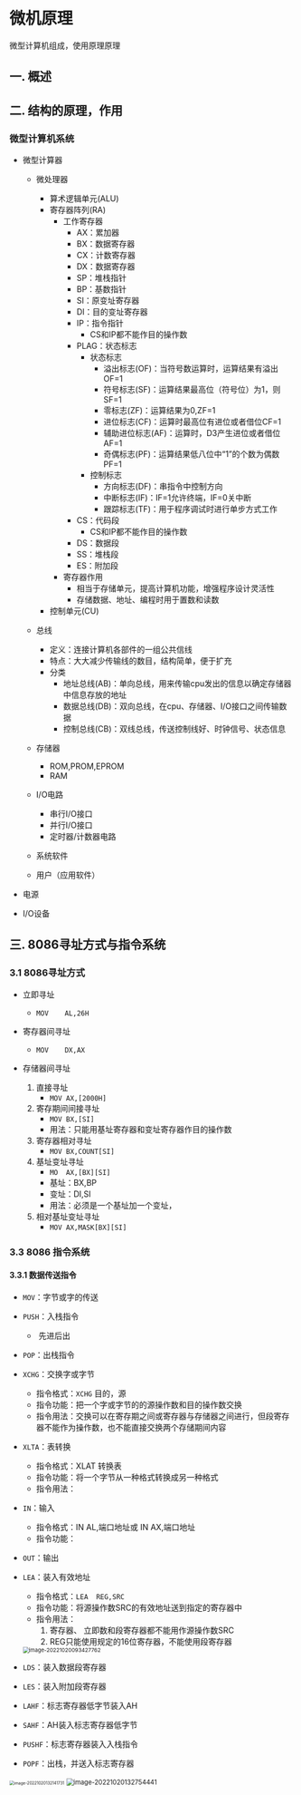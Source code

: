 # 微机原理

微型计算机组成，使用原理原理

## 一. 概述

## 二. 结构的原理，作用

### 微型计算机系统

- 微型计算器
  - 微处理器
    - 算术逻辑单元(ALU)
    - 寄存器阵列(RA)
      - 工作寄存器
        - AX：累加器
        - BX：数据寄存器
        - CX：计数寄存器
        - DX：数据寄存器
        - SP：堆栈指针
        - BP：基数指针
        - SI：原变址寄存器
        - DI：目的变址寄存器
        - IP：指令指针
          - CS和IP都不能作目的操作数
        - PLAG：状态标志
          - 状态标志
            - 溢出标志(OF)：当符号数运算时，运算结果有溢出OF=1
            - 符号标志(SF)：运算结果最高位（符号位）为1，则SF=1
            - 零标志(ZF)：运算结果为0,ZF=1
            - 进位标志(CF)：运算时最高位有进位或者借位CF=1
            - 辅助进位标志(AF)：运算时，D3产生进位或者借位AF=1
            - 奇偶标志(PF)：运算结果低八位中“1”的个数为偶数PF=1
          - 控制标志
            - 方向标志(DF)：串指令中控制方向
            - 中断标志(IF)：IF=1允许终端，IF=0关中断
            - 跟踪标志(TF)：用于程序调试时进行单步方式工作
        - CS：代码段
          - CS和IP都不能作目的操作数
        - DS：数据段
        - SS：堆栈段
        - ES：附加段
      - 寄存器作用
        - 相当于存储单元，提高计算机功能，增强程序设计灵活性
        - 存储数据、地址、编程时用于置数和读数
    - 控制单元(CU)
  - 总线
    - 定义：连接计算机各部件的一组公共信线
    - 特点：大大减少传输线的数目，结构简单，便于扩充
    - 分类
      - 地址总线(AB)：单向总线，用来传输cpu发出的信息以确定存储器中信息存放的地址
      - 数据总线(DB)：双向总线，在cpu、存储器、I/O接口之间传输数据
      - 控制总线(CB)：双线总线，传送控制线好、时钟信号、状态信息
  - 存储器
    - ROM,PROM,EPROM
    - RAM
  - I/O电路
    - 串行I/O接口
    - 并行I/O接口
    - 定时器/计数器电路
  
  - 系统软件
  - 用户（应用软件）
  
- 电源

- I/O设备



## 三. 8086寻址方式与指令系统

### 3.1 8086寻址方式

- 立即寻址
  - `MOV	AL,26H`

- 寄存器间寻址
  - `MOV	DX,AX`

- 存储器间寻址

  1. 直接寻址
     - `MOV	AX,[2000H]`
  1. 寄存期间间接寻址
     - `MOV	BX,[SI]`
     - 用法：只能用基址寄存器和变址寄存器作目的操作数
  1. 寄存器相对寻址
     - `MOV	BX,COUNT[SI]`
  1. 基址变址寻址
     - `MO	AX,[BX][SI]`
     - 基址：BX,BP
     - 变址：DI,SI
     - 用法：必须是一个基址加一个变址，
  1. 相对基址变址寻址
     - `MOV	AX,MASK[BX][SI]`

### 3.3 8086 指令系统

#### 3.3.1 数据传送指令

- `MOV`：字节或字的传送

- `PUSH`：入栈指令
  - ​	先进后出
  
- `POP`：出栈指令

- `XCHG`：交换字或字节
  - 指令格式：`XCHG` 目的，源
  - 指令功能：把一个字或字节的的源操作数和目的操作数交换
  - 指令用法：交换可以在寄存期之间或寄存器与存储器之间进行，但段寄存器不能作为操作数，也不能直接交换两个存储期间内容
  
- `XLTA`：表转换
   - 指令格式：XLAT 转换表
   - 指令功能：将一个字节从一种格式转换成另一种格式
   - 指令用法：

- `IN`：输入
   - 指令格式：IN AL,端口地址或 IN AX,端口地址
   - 指令功能：
   
- `OUT`：输出

- `LEA`：装入有效地址

   - 指令格式：`LEA  REG,SRC`
   - 指令功能：将源操作数SRC的有效地址送到指定的寄存器中
   - 指令用法：
      1. 寄存器、 立即数和段寄存器都不能用作源操作数SRC
      2. REG只能使用规定的16位寄存器，不能使用段寄存器

   <img src="http://cdn.nidhogg-110.cn/typora/image-20221020093427762.png" alt="image-20221020093427762" style="zoom: 67%;" />

- `LDS`：装入数据段寄存器

- `LES`：装入附加段寄存器

- `LAHF`：标志寄存器低字节装入AH

- `SAHF`：AH装入标志寄存器低字节

- `PUSHF`：标志寄存器装入入栈指令

- `POPF`：出栈，并送入标志寄存器

<img src="http://cdn.nidhogg-110.cn/typora/image-20221020132141731.png" alt="image-20221020132141731" style="zoom:50%;" />

<img src="http://cdn.nidhogg-110.cn/typora/image-20221020132754441.png" alt="image-20221020132754441" style="zoom: 80%;" />

